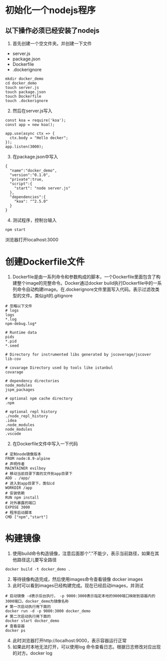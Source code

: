 # 初始化一个nodejs程序
## 以下操作必须已经安装了nodejs
1. 首先创建一个空文件夹。并创建一下文件
* server.js
* package.json
* Dockerfile
* .dockerignore
```
mkdir docker_demo
cd docker_demo
touch server.js
touch package.json
touch Dockerfile
touch .dockerignore
```
2. 然后在server.js写入

```
const koa = require('koa');
const app = new koa();

app.use(async ctx => {
  ctx.body = "Hello decker";
});
app.listen(3000);
```
3. 在package.json中写入

```
{
  "name":"docker_demo",
  "version":"0.1.0",
  "private":true,
  "script":{
    "start": "node server.js"
  },
  "dependencies":{
    "koa": "^2.5.0"
  }
}
```

4. 测试程序，控制台输入

```
npm start
```


浏览器打开localhost:3000


# 创建Dockerfile文件
1. Dockerfile是由一系列命令和参数构成的脚本，一个Dockerfile里面包含了构建整个image的完整命令。Docker通过docker build执行Dockerfile中的一系列命令自动构建image。在.dockerignore文件里面写入代码。表示过滤改类型的文件。类似git的.gitignore

```
# 忽略以下文件
# logs 
logs
*.log
npm-debug.log*

# Runtime data
pids
*.pid
*.seed

# Directory for instrumented libs generated by jscoverage/jscover
lib-cov

# covarage Directory used by tools like istanbul
covarage

# dependency directories
node_modules
jspm_packages

# optional npm cache directory
.npm

# optional repl history
./node_repl_history
.idea
.node_modules
node_modules
.vscode
```

2. 在Dockerfile文件中写入一下代码

```
# 定制node镜像版本
FROM node:8.9-alpine
# 声明作者
MAINTAINER evilboy
# 移动当前目录下面的文件到app目录下
ADD . /app/
# 进入到app目录下，类似cd
WORKDIR /app
# 安装依赖
RUN npm install
# 对外暴露的端口
EXPOSE 3000
# 程序启动脚本
CMD ["npm","start"]

```

# 构建镜像
1. 使用build命令构造镜像，注意后面那个"."不能少，表示当前路径，如果在其他路径这儿要写全路径

```
docker build -t docker_demo .
```

2. 等待镜像构造完成，然后使用images命令查看镜像 docker images
3. 此时可以看到images已经构建完成。现在已经启动images，并测试

```
# 启动镜像 -d表示后台执行， -p 9000:3000表示指定本地的9000端口映射到容器内的3000端口，docker_demo为镜像名称
# 第一次启动执行用下面的
docker run -d -p 9000:3000 docker_demo
# 第二次启动执行用下面的
docker start docker_demo
# 查看容器
docker ps
```

4. 此时浏览器打开http://localhost:9000，表示容器运行正常
5. 如果此时本地无法打开，可以使用log 命令查看日志。根据日志修改对应出现的对方。docker log
